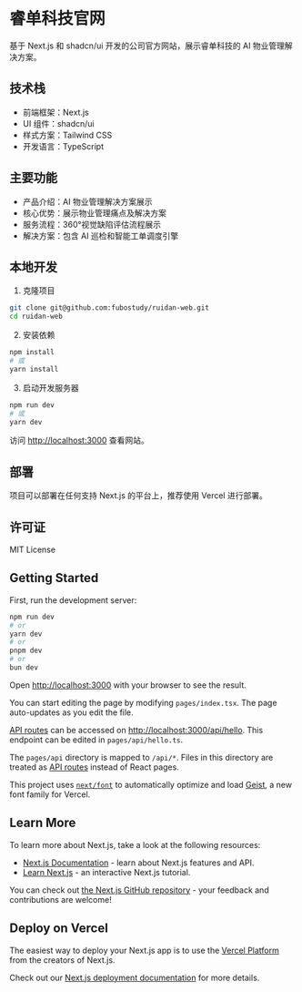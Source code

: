 # 睿单科技官网

基于 Next.js 和 shadcn/ui 开发的公司官方网站，展示睿单科技的 AI 物业管理解决方案。

## 技术栈

- 前端框架：Next.js
- UI 组件：shadcn/ui
- 样式方案：Tailwind CSS
- 开发语言：TypeScript

## 主要功能

- 产品介绍：AI 物业管理解决方案展示
- 核心优势：展示物业管理痛点及解决方案
- 服务流程：360°视觉缺陷评估流程展示
- 解决方案：包含 AI 巡检和智能工单调度引擎

## 本地开发

1. 克隆项目
```bash
git clone git@github.com:fubostudy/ruidan-web.git
cd ruidan-web
```

2. 安装依赖
```bash
npm install
# 或
yarn install
```

3. 启动开发服务器
```bash
npm run dev
# 或
yarn dev
```

访问 [http://localhost:3000](http://localhost:3000) 查看网站。

## 部署

项目可以部署在任何支持 Next.js 的平台上，推荐使用 Vercel 进行部署。

## 许可证

MIT License

## Getting Started

First, run the development server:

```bash
npm run dev
# or
yarn dev
# or
pnpm dev
# or
bun dev
```

Open [http://localhost:3000](http://localhost:3000) with your browser to see the result.

You can start editing the page by modifying `pages/index.tsx`. The page auto-updates as you edit the file.

[API routes](https://nextjs.org/docs/pages/building-your-application/routing/api-routes) can be accessed on [http://localhost:3000/api/hello](http://localhost:3000/api/hello). This endpoint can be edited in `pages/api/hello.ts`.

The `pages/api` directory is mapped to `/api/*`. Files in this directory are treated as [API routes](https://nextjs.org/docs/pages/building-your-application/routing/api-routes) instead of React pages.

This project uses [`next/font`](https://nextjs.org/docs/pages/building-your-application/optimizing/fonts) to automatically optimize and load [Geist](https://vercel.com/font), a new font family for Vercel.

## Learn More

To learn more about Next.js, take a look at the following resources:

- [Next.js Documentation](https://nextjs.org/docs) - learn about Next.js features and API.
- [Learn Next.js](https://nextjs.org/learn-pages-router) - an interactive Next.js tutorial.

You can check out [the Next.js GitHub repository](https://github.com/vercel/next.js) - your feedback and contributions are welcome!

## Deploy on Vercel

The easiest way to deploy your Next.js app is to use the [Vercel Platform](https://vercel.com/new?utm_medium=default-template&filter=next.js&utm_source=create-next-app&utm_campaign=create-next-app-readme) from the creators of Next.js.

Check out our [Next.js deployment documentation](https://nextjs.org/docs/pages/building-your-application/deploying) for more details.
